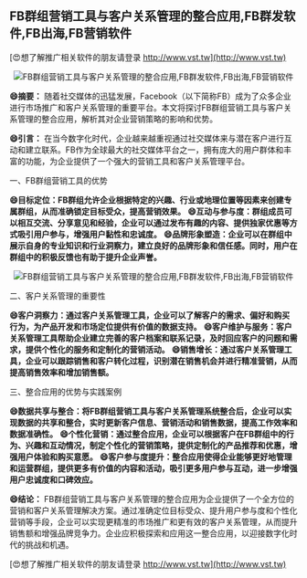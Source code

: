 ## **FB群组营销工具与客户关系管理的整合应用,FB群发软件,FB出海,FB营销软件**

[😍想了解推广相关软件的朋友请登录 http://www.vst.tw](http://www.vst.tw)

 <center><img src="https://vst.tw/MP4/tuiguang/png/8.png" alt="FB群组营销工具与客户关系管理的整合应用,FB群发软件,FB出海,FB营销软件"></center>

**😄摘要：**
随着社交媒体的迅猛发展，Facebook（以下简称FB）成为了众多企业进行市场推广和客户关系管理的重要平台。本文将探讨FB群组营销工具与客户关系管理的整合应用，解析其对企业营销策略的影响和优势。

**😄引言：**
在当今数字化时代，企业越来越重视通过社交媒体来与潜在客户进行互动和建立联系。FB作为全球最大的社交媒体平台之一，拥有庞大的用户群体和丰富的功能，为企业提供了一个强大的营销工具和客户关系管理平台。

一、FB群组营销工具的优势

**😄目标定位：FB群组允许企业根据特定的兴趣、行业或地理位置等因素来创建专属群组，从而准确锁定目标受众，提高营销效果。**
**😄互动与参与度：群组成员可以相互交流、分享意见和经验，企业可以通过发布有趣的内容、提供独家优惠等方式吸引用户参与，增强用户黏性和忠诚度。**
**😄品牌形象塑造：企业可以在群组中展示自身的专业知识和行业洞察力，建立良好的品牌形象和信任感。同时，用户在群组中的积极反馈也有助于提升企业声誉。**

 <center><img src="https://vst.tw/MP4/tuiguang/png/2.png" alt="FB群组营销工具与客户关系管理的整合应用,FB群发软件,FB出海,FB营销软件"></center>

二、客户关系管理的重要性

**😄客户洞察力：通过客户关系管理工具，企业可以了解客户的需求、偏好和购买行为，为产品开发和市场定位提供有价值的数据支持。**
**😄客户维护与服务：客户关系管理工具帮助企业建立完善的客户档案和联系记录，及时回应客户的问题和需求，提供个性化的服务和定制化的营销活动。**
**😄销售增长：通过客户关系管理工具，企业可以跟踪销售和客户转化过程，识别潜在销售机会并进行精准营销，从而提高销售效率和增加销售额。**

三、整合应用的优势与实践案例

**😄数据共享与整合：将FB群组营销工具与客户关系管理系统整合后，企业可以实现数据的共享和整合，实时更新客户信息、营销活动和销售数据，提高工作效率和数据准确性。**
**😄个性化营销：通过整合应用，企业可以根据客户在FB群组中的行为、兴趣和互动情况，制定个性化的营销策略，提供定制化的产品推荐和优惠，增强用户体验和购买意愿。**
**😄客户参与度提升：整合应用使得企业能够更好地管理和运营群组，提供更多有价值的内容和活动，吸引更多用户参与互动，进一步增强用户忠诚度和口碑效应。**

**😄结论：**
FB群组营销工具与客户关系管理的整合应用为企业提供了一个全方位的营销和客户关系管理解决方案。通过准确定位目标受众、提升用户参与度和个性化营销等手段，企业可以实现更精准的市场推广和更有效的客户关系管理，从而提升销售额和增强品牌竞争力。企业应积极探索和应用这一整合应用，以迎接数字化时代的挑战和机遇。

[😍想了解推广相关软件的朋友请登录 http://www.vst.tw](http://www.vst.tw)




